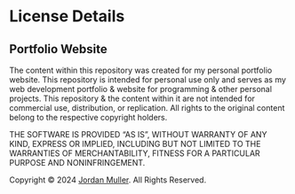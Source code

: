 <h1>License Details</h1>

<h2>Portfolio Website</h2>

<p>The content within this repository was created for my personal portfolio website. This repository is intended for personal use only and serves as my web development portfolio & website for programming & other personal projects. This repository & the content within it are not intended for commercial use, distribution, or replication. All rights to the original content belong to the respective copyright holders.</p>
<p>THE SOFTWARE IS PROVIDED “AS IS”, WITHOUT WARRANTY OF ANY KIND, EXPRESS OR IMPLIED, INCLUDING BUT NOT LIMITED TO THE WARRANTIES OF MERCHANTABILITY, FITNESS FOR A PARTICULAR PURPOSE AND NONINFRINGEMENT.</p>
<p>Copyright © 2024 <a href="https://jordanmuller.com/">Jordan Muller</a>. All Rights Reserved.</p>